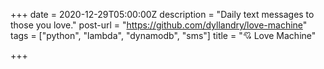 +++
date = 2020-12-29T05:00:00Z
description = "Daily text messages to those you love."
post-url = "https://github.com/dyllandry/love-machine"
tags = ["python", "lambda", "dynamodb", "sms"]
title = "💘 Love Machine"

+++
